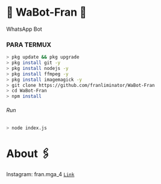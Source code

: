 # 🔰 WaBot-Fran 🔰
WhatsApp Bot

### PARA TERMUX
```bash
> pkg update && pkg upgrade
> pkg install git -y
> pkg install nodejs -y
> pkg install ffmpeg -y
> pkg install imagemagick -y
> git clone https://github.com/franliminator/WaBot-Fran
> cd WaBot-Fran
> npm install
```

###### Run
```bash
> node index.js
```

# About 🖇️
Instagram: fran.mga_4 [`Link`](https://www.instagram.com/fran.mga_4/) <sosmed>
